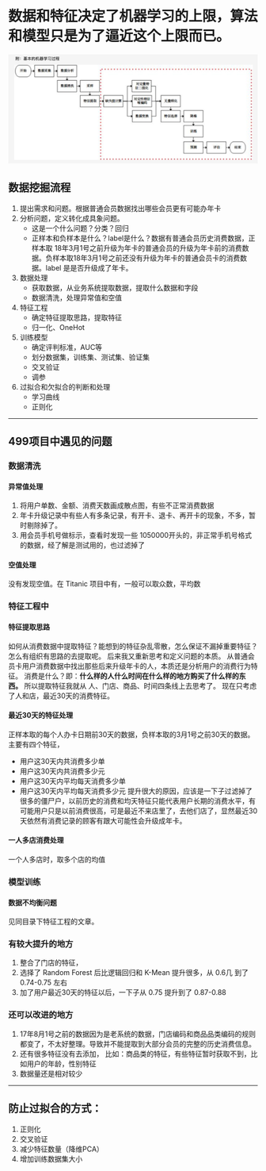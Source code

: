 # 数据和特征决定了机器学习的上限，算法和模型只是为了逼近这个上限而已。

![](./_image/2018-04-09-16-48-20.jpg)

## 数据挖掘流程
1. 提出需求和问题。根据普通会员数据找出哪些会员更有可能办年卡
2. 分析问题，定义转化成具象问题。
    * 这是一个什么问题？分类？回归
    * 正样本和负样本是什么？label是什么？数据有普通会员历史消费数据，正样本取 18年3月1号之前升级为年卡的普通会员的升级为年卡前的消费数据。负样本取18年3月1号之前还没有升级为年卡的普通会员卡的消费数据。label 是是否升级成了年卡。
3. 数据处理
    * 获取数据，从业务系统提取数据，提取什么数据和字段
    * 数据清洗，处理异常值和空值
4. 特征工程
    * 确定特征提取思路，提取特征
    * 归一化、OneHot
5. 训练模型
    * 确定评判标准，AUC等
    * 划分数据集，训练集、测试集、验证集
    * 交叉验证
    * 调参
6. 过拟合和欠拟合的判断和处理
    * 学习曲线
    * 正则化
- - - - -
## 499项目中遇见的问题
### 数据清洗
#### 异常值处理
1. 将用户单数、金额、消费天数画成散点图，有些不正常消费数据
2. 年卡升级记录中有些人有多条记录，有开卡、退卡、再开卡的现象，不多，暂时剔除掉了。
3. 用会员手机号做标示，查看时发现一些 1050000开头的，非正常手机号格式的数据，经了解是测试用的，也过滤掉了
#### 空值处理
没有发现空值。在 Titanic 项目中有，一般可以取众数，平均数
### 特征工程中
#### 特征提取思路
如何从消费数据中提取特征？能想到的特征杂乱零散，怎么保证不漏掉重要特征？怎么有组织有思路的去提取呢。
后来我又重新思考和定义问题的本质。
从普通会员卡用户消费数据中找出那些后来升级年卡的人，本质还是分析用户的消费行为特征。
消费是什么？即：**什么样的人什么时间在什么样的地方购买了什么样的东西。**
所以提取特征我就从 人、门店、商品、时间四条线上去思考了。
现在只考虑了人和店，最近30天的消费特征。
#### 最近30天的特征处理
正样本取的每个人办卡日期前30天的数据，负样本取的3月1号之前30天的数据。主要有四个特征，
* 用户这30天内共消费多少单
* 用户这30天内共消费多少元
* 用户这30天内平均每天消费多少单
* 用户这30天内平均每天消费多少元
提升很大的原因，应该是一下子过滤掉了很多的僵尸户，以前历史的消费和均天特征只能代表用户长期的消费水平，有可能用户只是以前消费很高，可是最近不来店里了，去他们店了，显然最近30天依然有消费记录的顾客有跟大可能性会升级成年卡。
#### 一人多店消费处理
一个人多店时，取多个店的均值
### 模型训练
#### 数据不均衡问题
见同目录下特征工程的文章。
### 有较大提升的地方
1. 整合了门店的特征，
2. 选择了 Random Forest 后比逻辑回归和 K-Mean 提升很多，从 0.6几 到了 0.74-0.75 左右
3. 加了用户最近30天的特征以后，一下子从 0.75 提升到了 0.87-0.88 
### 还可以改进的地方
1. 17年8月1号之前的数据因为是老系统的数据，门店编码和商品品类编码的规则都变了，不太好整理。导致并不能提取到大部分会员的完整的历史消费信息。
2. 还有很多特征没有去添加， 比如：商品类的特征，有些特征暂时获取不到，比如用户的年龄，性别特征
3. 数据量还是相对较少
- - - - -
## 防止过拟合的方式：
1. 正则化
2. 交叉验证
3. 减少特征数量（降维PCA）
4. 增加训练数据集大小


